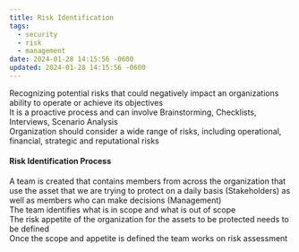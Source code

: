 ```yaml
---
title: Risk Identification
tags:
  - security
  - risk
  - management
date: 2024-01-28 14:15:56 -0600
updated: 2024-01-28 14:15:56 -0600
---
```


Recognizing potential risks that could negatively impact an organizations ability to operate or achieve its objectives  
It is a proactive process and can involve Brainstorming, Checklists, Interviews, Scenario Analysis  
Organization should consider a wide range of risks, including operational, financial, strategic and reputational risks

#### Risk Identification Process
A team is created that contains members from across the organization that use the asset that we are trying to protect on a daily basis (Stakeholders) as well as members who can make decisions (Management)  
The team identifies what is in scope and what is out of scope  
The risk appetite of the organization for the assets to be protected needs to be defined  
Once the scope and appetite is defined the team works on risk assessment

